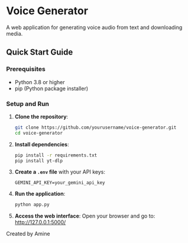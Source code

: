 # Voice Generator

A web application for generating voice audio from text and downloading media.

## Quick Start Guide

### Prerequisites

- Python 3.8 or higher
- pip (Python package installer)

### Setup and Run

1. **Clone the repository**:
   ```bash
   git clone https://github.com/yourusername/voice-generator.git
   cd voice-generator
   ```

2. **Install dependencies**:
   ```bash
   pip install -r requirements.txt
   pip install yt-dlp
   ```

3. **Create a `.env` file** with your API keys:
   ```
   GEMINI_API_KEY=your_gemini_api_key
   ```

4. **Run the application**:
   ```bash
   python app.py
   ```

5. **Access the web interface**:
   Open your browser and go to: http://127.0.0.1:5000/



Created by Amine
#
